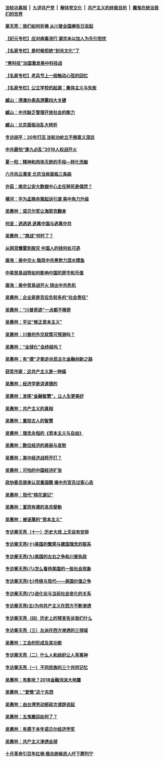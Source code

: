 

####  [法轮功真相](../../../../basic/blob/master/README.md?t=07092102) &nbsp;|&nbsp; [九评共产党](../../../../9ping.md/blob/master/README.md?t=07092102) &nbsp;|&nbsp; [解体党文化](../../../../jtdwh.md/blob/master/README.md?t=07092102)  &nbsp;|&nbsp; [共产主义的终极目的](../../../../gczydzjmd.md/blob/master/README.md?t=07092102) &nbsp;|&nbsp; [魔鬼在统治我们的世界](../../../../mgztzwmdsj.md/blob/master/README.md?t=07092102) 

#### [章天亮：我们如何祈祷 从川普全国祷告日说起](../pages/nsc423/n11944627.md?t=07092102) 

#### [【纪元专栏】应对病毒流行 渥京未以加人为先引担忧](../pages/nsc423/n11875714.md?t=07092102) 

#### [【名家专栏】是时候拒绝“封杀文化”了](../pages/nsc423/n11814093.md?t=07092102) 

#### [“黑科技”治国激发美中科技战](../pages/nsc423/n11638056.md?t=07092102) 

#### [【名家专栏】老兵节上一段触动心弦的回忆](../pages/nsc423/n11646016.md?t=07092102) 

#### [【名家专栏】公立学校的起源：集体主义与失败](../pages/nsc423/n11601833.md?t=07092102) 

#### [臧山：港澳办表态透露四大关键](../pages/nsc423/n11421628.md?t=07092102) 

#### [臧山：中共缺乏管理开放社会的能力](../pages/nsc423/n11407457.md?t=07092102) 

#### [臧山：北京面临治乱大转折](../pages/nsc423/n11406895.md?t=07092102) 

#### [专访胡平：20年打压 法轮功屹立不倒意义深远](../pages/nsc423/n11398800.md?t=07092102) 

#### [中共最怕“逢九必乱”2019人权战开火](../pages/nsc423/n11385248.md?t=07092102) 

#### [夏一阳：精神和肉体灭绝的手段—转化洗脑](../pages/nsc423/n11368250.md?t=07092102) 

#### [六月风云激变 北京当局面临三条路](../pages/nsc423/n11313668.md?t=07092102) 

#### [许茹：南京公安大数据中心主任猝死是偶然？](../pages/nsc423/n11064744.md?t=07092102) 

#### [横河：华为孟晚舟案起诉引渡 美中角力升级](../pages/nsc423/n11027230.md?t=07092102) 

#### [吴惠林：诺贝尔奖让海耶克翻身](../pages/nsc423/n10890049.md?t=07092102) 

#### [何坚：逃逃逃 逃离中国与逃离中共](../pages/nsc423/n10592891.md?t=07092102) 

#### [吴惠林：“商战”何时了？](../pages/nsc423/n10573558.md?t=07092102) 

#### [从网贷爆雷到股灾 中国人的钱何处可逃](../pages/nsc423/n10572800.md?t=07092102) 

#### [唐浩：美中交火 隐现中共黑势力混水摸鱼](../pages/nsc423/n10544040.md?t=07092102) 

#### [中美贸易战将如何影响中国的房市和币值](../pages/nsc423/n10543697.md?t=07092102) 

#### [唐浩：美中贸易战开火 烧出中共危机](../pages/nsc423/n10540126.md?t=07092102) 

#### [吴惠林：企业家是否应负较多的“社会责任”](../pages/nsc423/n10535022.md?t=07092102) 

#### [吴惠林：“川普奇迹”一点都不稀奇](../pages/nsc423/n10512808.md?t=07092102) 

#### [吴惠林：平议“修正资本主义”](../pages/nsc423/n10495724.md?t=07092102) 

#### [吴惠林：川普的外交政策可预测吗？](../pages/nsc423/n10462387.md?t=07092102) 

#### [吴惠林：“全球化”会终结吗？](../pages/nsc423/n10452838.md?t=07092102) 

#### [吴惠林：有“德”才能走向民主化金融创新之路](../pages/nsc423/n10432292.md?t=07092102) 

#### [获奖作家：这共产主义是一种癌](../pages/nsc423/n10431541.md?t=07092102) 

#### [吴惠林：经济学是讲道德的](../pages/nsc423/n10398014.md?t=07092102) 

#### [吴惠林：发挥“金融智慧”，让人生更美好](../pages/nsc423/n10375019.md?t=07092102) 

#### [吴惠林：共产主义的真相](../pages/nsc423/n10351394.md?t=07092102) 

#### [吴惠林：重拾古人的智慧](../pages/nsc423/n10337691.md?t=07092102) 

#### [吴惠林：理念永恒的《资本主义与自由》](../pages/nsc423/n10316274.md?t=07092102) 

#### [吴惠林：数位经济的美丽与哀愁](../pages/nsc423/n10292946.md?t=07092102) 

#### [吴惠林：美中经济战将开打？](../pages/nsc423/n10258825.md?t=07092102) 

#### [吴惠林：可怕的中国经济扩张](../pages/nsc423/n10219147.md?t=07092102) 

#### [政协委员提承认双重国籍 揭中共官员过客心态](../pages/nsc423/n10208809.md?t=07092102) 

#### [吴惠林：现代“桃花源记”](../pages/nsc423/n10185234.md?t=07092102) 

#### [吴惠林：富而有德的洛克斐勒](../pages/nsc423/n10142264.md?t=07092102) 

#### [吴惠林：被诬蔑的“资本主义”](../pages/nsc423/n10124816.md?t=07092102) 

#### [专访章天亮（十一）历史大戏 上天自有安排](../pages/nsc423/n10094905.md?t=07092102) 

#### [专访章天亮(十)美国的繁荣与建国理念的联系](../pages/nsc423/n10094899.md?t=07092102) 

#### [专访章天亮(九)美国的左右之争和川普执政](../pages/nsc423/n10094889.md?t=07092102) 

#### [专访章天亮(八)怎么看待美国的一些社会现象](../pages/nsc423/n10094857.md?t=07092102) 

#### [专访章天亮(七)传统与现代——美国价值之争](../pages/nsc423/n10093140.md?t=07092102) 

#### [专访章天亮(六)进化论与当前社会变化的关系](../pages/nsc423/n10092036.md?t=07092102) 

#### [专访章天亮(五)为何共产主义在西方不断渗透](../pages/nsc423/n10083620.md?t=07092102) 

#### [专访章天亮（四）历史上的预言告诉我们什么](../pages/nsc423/n10083606.md?t=07092102) 

#### [专访章天亮（三）左派在西方渗透的三领域](../pages/nsc423/n10081115.md?t=07092102) 

#### [吴惠林：工会的形成及其功能](../pages/nsc423/n10080633.md?t=07092102) 

#### [专访章天亮（二）什么人和组织让人背离神](../pages/nsc423/n10076637.md?t=07092102) 

#### [专访章天亮（一）不同民族的三个共同记忆](../pages/nsc423/n10074188.md?t=07092102) 

#### [吴惠林：有影呒？2018金融泡沫大地震](../pages/nsc423/n10040534.md?t=07092102) 

#### [吴惠林：“爱情”这个东西](../pages/nsc423/n10019423.md?t=07092102) 

#### [吴惠林：由台湾劳动部政次请辞说起](../pages/nsc423/n9979679.md?t=07092102) 

#### [吴惠林：五鬼搬运如何了？](../pages/nsc423/n9925338.md?t=07092102) 

#### [吴惠林：有感于本年诺贝尔经济学奖](../pages/nsc423/n9871883.md?t=07092102) 

#### [吴惠林：共产主义渗透全球](../pages/nsc423/n9812748.md?t=07092102) 

#### [十月革命引百年红祸 俄总统候选人吁下葬列宁](../pages/nsc423/n9810182.md?t=07092102) 

